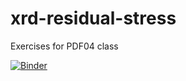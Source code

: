 # xrd-residual-stress
Exercises for PDF04 class

[![Binder](https://mybinder.org/badge_logo.svg)](https://mybinder.org/v2/gh/caio-valente/xrd-residual-stress/HEAD)
